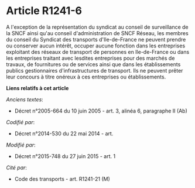 # Article R1241-6

A l'exception de la représentation du syndicat au conseil de surveillance de la SNCF ainsi qu'au conseil d'administration de
SNCF Réseau, les membres du conseil du Syndicat des transports d'Ile-de-France ne peuvent prendre ou conserver aucun intérêt,
occuper aucune fonction dans les entreprises exploitant des réseaux de transport de personnes en Ile-de-France ou dans les
entreprises traitant avec lesdites entreprises pour des marchés de travaux, de fournitures ou de services ainsi que dans les
établissements publics gestionnaires d'infrastructures de transport. Ils ne peuvent prêter leur concours à titre onéreux à
ces entreprises ou établissements.

**Liens relatifs à cet article**

_Anciens textes_:

  - Décret n°2005-664 du 10 juin 2005 - art. 3, alinéa 6, paragraphe II (Ab)

_Codifié par_:

  - Décret n°2014-530 du 22 mai 2014 - art.

_Modifié par_:

  - Décret n°2015-748 du 27 juin 2015 - art. 1

_Cité par_:

  - Code des transports - art. R1241-21 (M)
